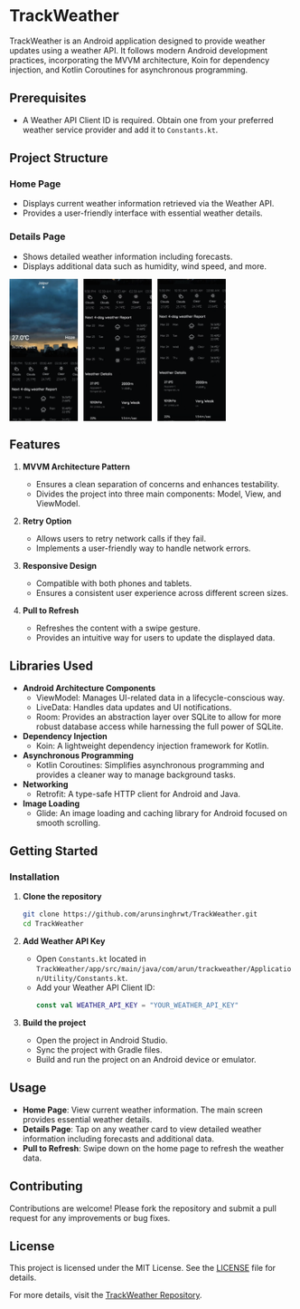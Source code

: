 # TrackWeather

<p>TrackWeather is an Android application designed to provide weather updates using a weather API. It follows modern Android development practices, incorporating the MVVM architecture, Koin for dependency injection, and Kotlin Coroutines for asynchronous programming.</p>

## Prerequisites

- A Weather API Client ID is required. Obtain one from your preferred weather service provider and add it to `Constants.kt`.

## Project Structure

### Home Page
- Displays current weather information retrieved via the Weather API.
- Provides a user-friendly interface with essential weather details.

### Details Page
- Shows detailed weather information including forecasts.
- Displays additional data such as humidity, wind speed, and more.

<div style="display: flex; flex-wrap: wrap; gap: 10px;">
<img src="home_page.png" alt="Home page" width="24%">
  <img src="inner_page.png" alt="App Interface" width="24%">
  <img src="inner_two.png" alt="App Interface" width="24%">
</div>




## Features

1. **MVVM Architecture Pattern**
   - Ensures a clean separation of concerns and enhances testability.
   - Divides the project into three main components: Model, View, and ViewModel.

2. **Retry Option**
   - Allows users to retry network calls if they fail.
   - Implements a user-friendly way to handle network errors.

3. **Responsive Design**
   - Compatible with both phones and tablets.
   - Ensures a consistent user experience across different screen sizes.

4. **Pull to Refresh**
   - Refreshes the content with a swipe gesture.
   - Provides an intuitive way for users to update the displayed data.

## Libraries Used

<ul>
  <li><strong>Android Architecture Components</strong>
    <ul>
      <li>ViewModel: Manages UI-related data in a lifecycle-conscious way.</li>
      <li>LiveData: Handles data updates and UI notifications.</li>
      <li>Room: Provides an abstraction layer over SQLite to allow for more robust database access while harnessing the full power of SQLite.</li>
    </ul>
  </li>
  <li><strong>Dependency Injection</strong>
    <ul>
      <li>Koin: A lightweight dependency injection framework for Kotlin.</li>
    </ul>
  </li>
  <li><strong>Asynchronous Programming</strong>
    <ul>
      <li>Kotlin Coroutines: Simplifies asynchronous programming and provides a cleaner way to manage background tasks.</li>
    </ul>
  </li>
  <li><strong>Networking</strong>
    <ul>
      <li>Retrofit: A type-safe HTTP client for Android and Java.</li>
    </ul>
  </li>
  <li><strong>Image Loading</strong>
    <ul>
      <li>Glide: An image loading and caching library for Android focused on smooth scrolling.</li>
    </ul>
  </li>
</ul>

## Getting Started

### Installation

1. **Clone the repository**
   ```sh
   git clone https://github.com/arunsinghrwt/TrackWeather.git
   cd TrackWeather
   ```

2. **Add Weather API Key**
   - Open `Constants.kt` located in `TrackWeather/app/src/main/java/com/arun/trackweather/Application/Utility/Constants.kt`.
   - Add your Weather API Client ID:
     ```kotlin
     const val WEATHER_API_KEY = "YOUR_WEATHER_API_KEY"
     ```

3. **Build the project**
   - Open the project in Android Studio.
   - Sync the project with Gradle files.
   - Build and run the project on an Android device or emulator.

## Usage

- **Home Page**: View current weather information. The main screen provides essential weather details.
- **Details Page**: Tap on any weather card to view detailed weather information including forecasts and additional data.
- **Pull to Refresh**: Swipe down on the home page to refresh the weather data.

## Contributing

Contributions are welcome! Please fork the repository and submit a pull request for any improvements or bug fixes.

## License

This project is licensed under the MIT License. See the [LICENSE](LICENSE) file for details.

For more details, visit the [TrackWeather Repository](https://github.com/arunsinghrwt/TrackWeather).

